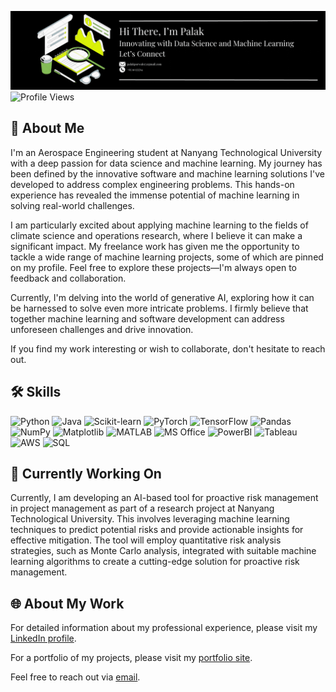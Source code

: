 ![Banner](https://github.com/SpaceExp263/SpaceExp263/blob/main/Navy%20Blue%20Geometric%20Technology%20LinkedIn%20Banner%20(1).gif)
![Profile Views](https://komarev.com/ghpvc/?username=palakporwal&color=blueviolet)

## 🚀 About Me

I'm an Aerospace Engineering student at Nanyang Technological University with a deep passion for data science and machine learning. My journey has been defined by the innovative software and machine learning solutions I've developed to address complex engineering problems. This hands-on experience has revealed the immense potential of machine learning in solving real-world challenges.

I am particularly excited about applying machine learning to the fields of climate science and operations research, where I believe it can make a significant impact. My freelance work has given me the opportunity to tackle a wide range of machine learning projects, some of which are pinned on my profile. Feel free to explore these projects—I'm always open to feedback and collaboration.

Currently, I'm delving into the world of generative AI, exploring how it can be harnessed to solve even more intricate problems. I firmly believe that together machine learning and software development can address unforeseen challenges and drive innovation.

If you find my work interesting or wish to collaborate, don't hesitate to reach out. 
## 🛠 Skills

<p align="left">
  <img src="https://img.shields.io/badge/Python-3776AB?style=for-the-badge&logo=python&logoColor=white" alt="Python"/>
  <img src="https://img.shields.io/badge/Java-007396?style=for-the-badge&logo=java&logoColor=white" alt="Java"/>
  <img src="https://img.shields.io/badge/Scikit--learn-F7931E?style=for-the-badge&logo=scikit-learn&logoColor=white" alt="Scikit-learn"/>
  <img src="https://img.shields.io/badge/PyTorch-EE4C2C?style=for-the-badge&logo=pytorch&logoColor=white" alt="PyTorch"/>
  <img src="https://img.shields.io/badge/TensorFlow-FF6F00?style=for-the-badge&logo=tensorflow&logoColor=white" alt="TensorFlow"/>
  <img src="https://img.shields.io/badge/Pandas-150458?style=for-the-badge&logo=pandas&logoColor=white" alt="Pandas"/>
  <img src="https://img.shields.io/badge/NumPy-013243?style=for-the-badge&logo=numpy&logoColor=white" alt="NumPy"/>
  <img src="https://img.shields.io/badge/Matplotlib-008080?style=for-the-badge&logo=matplotlib&logoColor=white" alt="Matplotlib"/>
  <img src="https://img.shields.io/badge/MATLAB-0076A8?style=for-the-badge&logo=mathworks&logoColor=white" alt="MATLAB"/>
  <img src="https://img.shields.io/badge/Microsoft_Office-D83B01?style=for-the-badge&logo=microsoft-office&logoColor=white" alt="MS Office"/>
  <img src="https://img.shields.io/badge/PowerBI-F2C811?style=for-the-badge&logo=powerbi&logoColor=white" alt="PowerBI"/>
  <img src="https://img.shields.io/badge/Tableau-E97627?style=for-the-badge&logo=tableau&logoColor=white" alt="Tableau"/>
  <img src="https://img.shields.io/badge/AWS-232F3E?style=for-the-badge&logo=amazon-aws&logoColor=white" alt="AWS"/>
  <img src="https://img.shields.io/badge/SQL-4479A1?style=for-the-badge&logo=postgresql&logoColor=white" alt="SQL"/>
</p>

## 🔭 Currently Working On

Currently, I am developing an AI-based tool for proactive risk management in project management as part of a research project at Nanyang Technological University. This involves leveraging machine learning techniques to predict potential risks and provide actionable insights for effective mitigation. The tool will employ quantitative risk analysis strategies, such as Monte Carlo analysis, integrated with suitable machine learning algorithms to create a cutting-edge solution for proactive risk management.

## 🌐 About My Work

For detailed information about my professional experience, please visit my [LinkedIn profile](https://www.linkedin.com/in/palak-porwal/).

For a portfolio of my projects, please visit my [portfolio site](https://www.yourportfolio.com).

Feel free to reach out via [email](mailto:palakporwal07@gmail.com).
